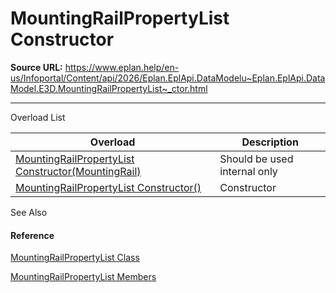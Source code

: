 # MountingRailPropertyList Constructor

**Source URL:** https://www.eplan.help/en-us/Infoportal/Content/api/2026/Eplan.EplApi.DataModelu~Eplan.EplApi.DataModel.E3D.MountingRailPropertyList~_ctor.html

---

Overload List

| Overload | Description |
| --- | --- |
| [MountingRailPropertyList Constructor(MountingRail)](Eplan.EplApi.DataModelu~Eplan.EplApi.DataModel.E3D.MountingRailPropertyList~_ctor(MountingRail).html) | Should be used internal only |
| [MountingRailPropertyList Constructor()](Eplan.EplApi.DataModelu~Eplan.EplApi.DataModel.E3D.MountingRailPropertyList~_ctor().html) | Constructor |



See Also

#### Reference

[MountingRailPropertyList Class](Eplan.EplApi.DataModelu~Eplan.EplApi.DataModel.E3D.MountingRailPropertyList.html)
  
[MountingRailPropertyList Members](Eplan.EplApi.DataModelu~Eplan.EplApi.DataModel.E3D.MountingRailPropertyList_members.html)